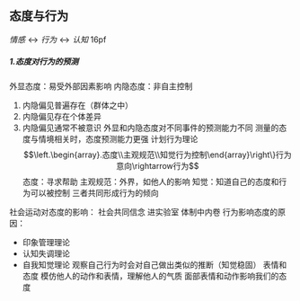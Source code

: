 ## 态度与行为
$情感\leftrightarrow 行为\leftrightarrow 认知$
16pf
##### 1.态度对行为的预测
外显态度：易受外部因素影响
内隐态度：非自主控制
1. 内隐偏见普遍存在（群体之中）
2. 内隐偏见存在个体差异
3. 内隐偏见通常不被意识
外显和内隐态度对不同事件的预测能力不同
测量的态度与情境相关时，态度预测能力更强
计划行为理论
$$\left.\begin{array}.态度\\主观规范\\知觉行为控制\end{array}\right\}行为意向\rightarrow行为$$
态度：寻求帮助
主观规范：外界，如他人的影响
知觉：知道自己的态度和行为可以被控制
三者共同形成行为的倾向

社会运动对态度的影响：
社会共同信念
进实验室
体制中内卷
行为影响态度的原因：
- 印象管理理论
- 认知失调理论
- 自我知觉理论
观察自己行为时会对自己做出类似的推断（知觉稳固）
表情和态度
模仿他人的动作和表情，理解他人的气质
面部表情和动作影响我们的态度


